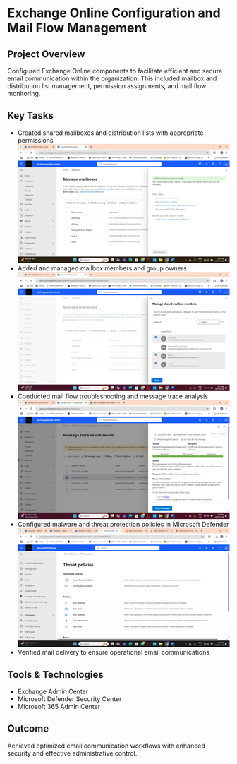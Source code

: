 # Exchange Online Configuration and Mail Flow Management

## Project Overview
Configured Exchange Online components to facilitate efficient and secure email communication within the organization. This included mailbox and distribution list management, permission assignments, and mail flow monitoring.

## Key Tasks
- Created shared mailboxes and distribution lists with appropriate permissions  
  ![Shared Mailbox Creation](images/shared-mailbox-creation.png)  
- Added and managed mailbox members and group owners
  ![Manage Mailbox](images/manage-mailbox.png) 
- Conducted mail flow troubleshooting and message trace analysis  
  ![Mail Flow Trace](images/mailflow-trace.png)  
- Configured malware and threat protection policies in Microsoft Defender  
  ![Malware Policy Configuration](images/malware-policy.png)  
- Verified mail delivery to ensure operational email communications  

## Tools & Technologies
- Exchange Admin Center  
- Microsoft Defender Security Center  
- Microsoft 365 Admin Center  

## Outcome
Achieved optimized email communication workflows with enhanced security and effective administrative control.
